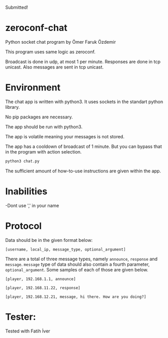 Submitted!


# zeroconf-chat
Python socket chat program by Ömer Faruk Özdemir

This program uses same logic as zeroconf.

Broadcast is done in udp, at most 1 per minute.
Responses are done in tcp unicast.
Also messages are sent in tcp unicast.
# Environment

The chat app is written with python3. It uses sockets in the standart python library.

No pip packages are necessary.

The app should be run with python3. 

The app is volatile meaning your messages is not stored.

The app has a cooldown of broadcast of 1 minute. But you can bypass that in the program with  action selection.
``` Bash
python3 chat.py

```
The sufficient amount of how-to-use instructions are given within the app.


# Inabilities
-Dont use ',' in your name

# Protocol

Data should be in the given format below:

``` regex
[username, local_ip, message_type, optional_argument]
```

There are a total of three message types, namely `announce`, `response` and `message`. `message` type of data should 
also contain a fourth parameter, `optional_argument`. Some samples of each of those are given below.

``` regex
[player, 192.168.1.1, announce]
```

``` regex
[player, 192.168.11.22, response]
```

``` regex
[player, 192.168.12.21, message, hi there. How are you doing?]
```


# Tester: 

Tested with Fatih İver
